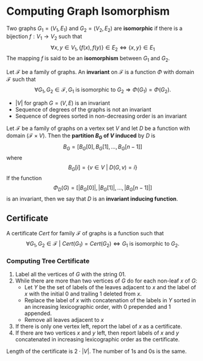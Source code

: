 # Computing Graph Isomorphism

Two graphs $G_1 = (V_1, E_1)$ and $G_2 = (V_2, E_2)$ are **isomorphic** if there is a bijection $f: V_1 \rightarrow V_2$ such that
$$\forall x, y \in V_1, \{ f(x), f(y) \} \in E_2 \Leftrightarrow \{ x, y \} \in E_1$$
The mapping $f$ is said to be an **isomorphism** between $G_1$ and $G_2$.

Let $\mathcal{F}$ be a family of graphs. An **invariant** on $\mathcal{F}$ is a function $\Phi$ with domain $\mathcal{F}$ such that
$$\forall G_1, G_2 \in \mathcal{F}, G_1 \text{ is isomorphic to } G_2 \Rightarrow \Phi(G_1) = \Phi(G_2).$$

* $|V|$ for graph $G = (V, E)$ is an invariant
* Sequence of degrees of the graphs is not an invariant
* Sequence of degrees sorted in non-decreasing order is an invariant

Let $\mathcal{F}$ be a family of graphs on a vertex set $V$ and let $D$ be a function with domain $(\mathcal{F} \times V)$. Then the **partition $B_G$ of $V$ induced** by $D$ is
$$B_G = \left[ B_G[0], B_G[1], \dots, B_G[n - 1]\right]$$
where
$$B_G[i] = \left\{ v \in V \ | \ D(G, v) = i \right\}$$
If the function
$$\Phi_D(G) = \left[ \left| B_G[0] \right|, \left| B_G[1] \right|, \dots, \left| B_G[n - 1] \right| \right]$$
is an invariant, then we say that $D$ is an **invariant inducing function**.

## Certificate

A certificate $Cert$ for family $\mathcal{F}$ of graphs is a function such that
$$\forall G_1, G_2 \in \mathcal{F} \ | \ Cert(G_1) = Cert(G_2) \Leftrightarrow G_1 \text{ is isomorphic to } G_2.$$

### Computing Tree Certificate

1. Label all the vertices of $G$ with the string $01$.
2. While there are more than two vertices of $G$ do for each non-leaf $x$ of $G$:
    - Let $Y$ be the set of labels of the leaves adjacent to $x$ and the label of $x$ with the initial 0 and trailing 1 deleted from $x$.
    - Replace the label of $x$ with concatenation of the labels in $Y$ sorted in an increasing lexicographic order, with 0 prepended and 1 appended.
    - Remove all leaves adjacent to $x$
3. If there is only one vertex left, report the label of $x$ as a certificate.
4. If there are two vertices $x$ and $y$ left, then report labels of $x$ and $y$ concatenated in increasing lexicographic order as the certificate.

Length of the certificate is $2 \cdot |V|$. The number of 1s and 0s is the same.
